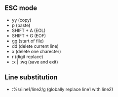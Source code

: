 ## ESC mode

- yy          (copy)
- p           (paste)
- SHIFT + A   (EOL)
- SHIFT + G   (EOF)
- gg          (start of file)
- dd          (delete current line)
- x           (delete one charecter)
- r           (digit replace)
- :x | :wq    (save and exit)

## Line substitution
- :%s/line1/line2/g      (globally replace line1 with line2)
